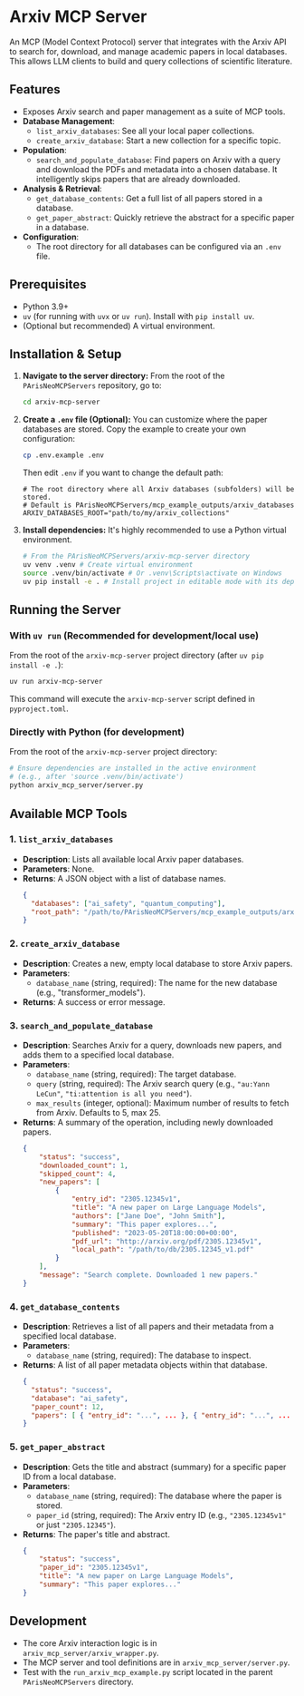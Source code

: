 # Arxiv MCP Server

An MCP (Model Context Protocol) server that integrates with the Arxiv API to search for, download, and manage academic papers in local databases. This allows LLM clients to build and query collections of scientific literature.

## Features

- Exposes Arxiv search and paper management as a suite of MCP tools.
- **Database Management**:
    - `list_arxiv_databases`: See all your local paper collections.
    - `create_arxiv_database`: Start a new collection for a specific topic.
- **Population**:
    - `search_and_populate_database`: Find papers on Arxiv with a query and download the PDFs and metadata into a chosen database. It intelligently skips papers that are already downloaded.
- **Analysis & Retrieval**:
    - `get_database_contents`: Get a full list of all papers stored in a database.
    - `get_paper_abstract`: Quickly retrieve the abstract for a specific paper in a database.
- **Configuration**:
    - The root directory for all databases can be configured via an `.env` file.

## Prerequisites

- Python 3.9+
- `uv` (for running with `uvx` or `uv run`). Install with `pip install uv`.
- (Optional but recommended) A virtual environment.

## Installation & Setup

1.  **Navigate to the server directory:**
    From the root of the `PArisNeoMCPServers` repository, go to:
    ```bash
    cd arxiv-mcp-server
    ```

2.  **Create a `.env` file (Optional):**
    You can customize where the paper databases are stored. Copy the example to create your own configuration:
    ```bash
    cp .env.example .env
    ```
    Then edit `.env` if you want to change the default path:
    ```env
    # The root directory where all Arxiv databases (subfolders) will be stored.
    # Default is PArisNeoMCPServers/mcp_example_outputs/arxiv_databases
    ARXIV_DATABASES_ROOT="path/to/my/arxiv_collections"
    ```

3.  **Install dependencies:**
    It's highly recommended to use a Python virtual environment.
    ```bash
    # From the PArisNeoMCPServers/arxiv-mcp-server directory
    uv venv .venv # Create virtual environment
    source .venv/bin/activate # Or .venv\Scripts\activate on Windows
    uv pip install -e . # Install project in editable mode with its dependencies
    ```

## Running the Server

### With `uv run` (Recommended for development/local use)

From the root of the `arxiv-mcp-server` project directory (after `uv pip install -e .`):
```bash
uv run arxiv-mcp-server
```
This command will execute the `arxiv-mcp-server` script defined in `pyproject.toml`.

### Directly with Python (for development)

From the root of the `arxiv-mcp-server` project directory:
```bash
# Ensure dependencies are installed in the active environment
# (e.g., after 'source .venv/bin/activate')
python arxiv_mcp_server/server.py
```

## Available MCP Tools

### 1. `list_arxiv_databases`
- **Description**: Lists all available local Arxiv paper databases.
- **Parameters**: None.
- **Returns**: A JSON object with a list of database names.
    ```json
    {
      "databases": ["ai_safety", "quantum_computing"],
      "root_path": "/path/to/PArisNeoMCPServers/mcp_example_outputs/arxiv_databases"
    }
    ```

### 2. `create_arxiv_database`
- **Description**: Creates a new, empty local database to store Arxiv papers.
- **Parameters**:
    - `database_name` (string, required): The name for the new database (e.g., "transformer_models").
- **Returns**: A success or error message.

### 3. `search_and_populate_database`
- **Description**: Searches Arxiv for a query, downloads new papers, and adds them to a specified local database.
- **Parameters**:
    - `database_name` (string, required): The target database.
    - `query` (string, required): The Arxiv search query (e.g., `"au:Yann LeCun"`, `"ti:attention is all you need"`).
    - `max_results` (integer, optional): Maximum number of results to fetch from Arxiv. Defaults to 5, max 25.
- **Returns**: A summary of the operation, including newly downloaded papers.
    ```json
    {
        "status": "success",
        "downloaded_count": 1,
        "skipped_count": 4,
        "new_papers": [
            {
                "entry_id": "2305.12345v1",
                "title": "A new paper on Large Language Models",
                "authors": ["Jane Doe", "John Smith"],
                "summary": "This paper explores...",
                "published": "2023-05-20T18:00:00+00:00",
                "pdf_url": "http://arxiv.org/pdf/2305.12345v1",
                "local_path": "/path/to/db/2305.12345_v1.pdf"
            }
        ],
        "message": "Search complete. Downloaded 1 new papers."
    }
    ```

### 4. `get_database_contents`
- **Description**: Retrieves a list of all papers and their metadata from a specified local database.
- **Parameters**:
    - `database_name` (string, required): The database to inspect.
- **Returns**: A list of all paper metadata objects within that database.
    ```json
    {
      "status": "success",
      "database": "ai_safety",
      "paper_count": 12,
      "papers": [ { "entry_id": "...", ... }, { "entry_id": "...", ... } ]
    }
    ```

### 5. `get_paper_abstract`
- **Description**: Gets the title and abstract (summary) for a specific paper ID from a local database.
- **Parameters**:
    - `database_name` (string, required): The database where the paper is stored.
    - `paper_id` (string, required): The Arxiv entry ID (e.g., `"2305.12345v1"` or just `"2305.12345"`).
- **Returns**: The paper's title and abstract.
    ```json
    {
        "status": "success",
        "paper_id": "2305.12345v1",
        "title": "A new paper on Large Language Models",
        "summary": "This paper explores..."
    }
    ```
## Development

- The core Arxiv interaction logic is in `arxiv_mcp_server/arxiv_wrapper.py`.
- The MCP server and tool definitions are in `arxiv_mcp_server/server.py`.
- Test with the `run_arxiv_mcp_example.py` script located in the parent `PArisNeoMCPServers` directory.